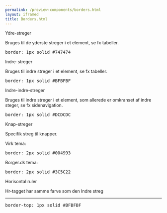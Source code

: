 ```yaml
--- 
permalink: /preview-components/borders.html
layout: iframed 
title: Borders.html
---
```

  <div class="container">
      <div class="row">
          <div class="col-12 col-md-6">
              <p class="h5">Ydre-streger</p>
              <p class="form-hint">Bruges til de yderste streger i et
                  element, se fx tabeller.</p>
              <div class="outer-border-example"></div>
          </div>
          <div class="col-12 col-md-6">
              <pre>border: 1px solid #747474</pre>
          </div>
      </div>
      <div class="row">
          <div class="col-12 col-md-6">
              <p class="h5">Indre-streger</p>
              <p class="form-hint">Bruges til indre streger i et element,
                  se fx tabeller.</p>
              <div class="inner-border-example"></div>
          </div>
          <div class="col-12 col-md-6">
              <pre>border: 1px solid #BFBFBF</pre>
          </div>
      </div>
      <div class="row">
          <div class="col-12 col-md-6">
              <p class="h5">Indre-indre-streger</p>
              <p class="form-hint">Bruges til indre streger i et element,
                  som allerede er omkranset af indre steger, se fx
                  sidenavigation.</p>
              <div class="inner-inner-border-example"></div>
          </div>
          <div class="col-12 col-md-6">
              <pre>border: 1px solid #DCDCDC</pre>
          </div>
      </div>
      <div class="row">
          <div class="col-12 col-md-6">
              <p class="h5">Knap-streger</p>
              <p class="form-hint">Specifik streg til knapper.</p>
              <div class="button-border-example"></div>
          </div>
          <div class="col-12 col-md-6">
              <p class="h6 mb-0 mt-0">Virk tema:</p>
              <pre class="mt-0">border: 2px solid #004993</pre>
              <p class="h6 mb-0 mt-0">Borger.dk tema:</p>
              <pre class="mt-0">border: 2px solid #3C5C22</pre>
          </div>
      </div>
      <div class="row">
          <div class="col-12 col-md-6">
              <p class="h5">Horisontal ruler</p>
              <p class="form-hint">Hr-tagget har samme farve som den Indre
                  streg</p>
              <hr />
          </div>
          <div class="col-12 col-md-6">
              <pre>border-top: 1px solid #BFBFBF</pre>
          </div>
      </div>
  </div>